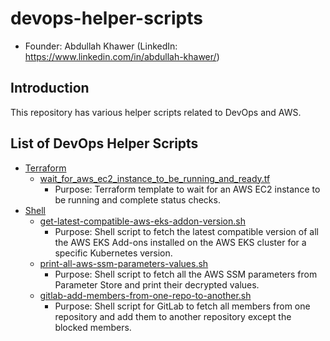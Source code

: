 # devops-helper-scripts

- Founder: Abdullah Khawer (LinkedIn: https://www.linkedin.com/in/abdullah-khawer/)

## Introduction

This repository has various helper scripts related to DevOps and AWS.

## List of DevOps Helper Scripts

* [Terraform](./terraform)
  * [wait_for_aws_ec2_instance_to_be_running_and_ready.tf](./terraform/wait_for_aws_ec2_instance_to_be_running_and_ready.tf)
    * Purpose: Terraform template to wait for an AWS EC2 instance to be running and complete status checks.
* [Shell](./shell)
  * [get-latest-compatible-aws-eks-addon-version.sh](./shell/get-latest-compatible-aws-eks-addon-version.sh)
    * Purpose: Shell script to fetch the latest compatible version of all the AWS EKS Add-ons installed on the AWS EKS cluster for a specific Kubernetes version.
  * [print-all-aws-ssm-parameters-values.sh](./shell/print-all-aws-ssm-parameters-values.sh)
    * Purpose: Shell script to fetch all the AWS SSM parameters from Parameter Store and print their decrypted values.
  * [gitlab-add-members-from-one-repo-to-another.sh](./shell/gitlab-add-members-from-one-repo-to-another.sh)
    * Purpose: Shell script for GitLab to fetch all members from one repository and add them to another repository except the blocked members.
